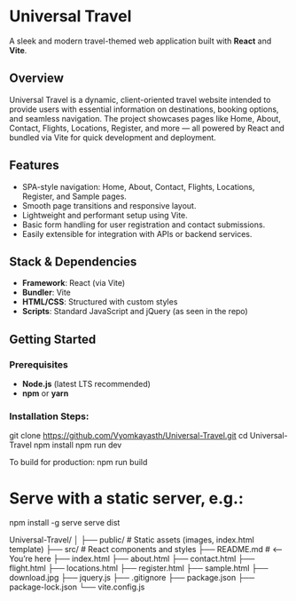 # Universal Travel

A sleek and modern travel-themed web application built with **React** and **Vite**.

##  Overview
Universal Travel is a dynamic, client-oriented travel website intended to provide users with essential information on destinations, booking options, and seamless navigation. The project showcases pages like Home, About, Contact, Flights, Locations, Register, and more — all powered by React and bundled via Vite for quick development and deployment.

##  Features
- SPA-style navigation: Home, About, Contact, Flights, Locations, Register, and Sample pages.
- Smooth page transitions and responsive layout.
- Lightweight and performant setup using Vite.
- Basic form handling for user registration and contact submissions.
- Easily extensible for integration with APIs or backend services.   

##  Stack & Dependencies
- **Framework**: React (via Vite)
- **Bundler**: Vite
- **HTML/CSS**: Structured with custom styles
- **Scripts**: Standard JavaScript and jQuery (as seen in the repo)

##  Getting Started

### Prerequisites
- **Node.js** (latest LTS recommended)
- **npm** or **yarn**

### Installation Steps:
git clone https://github.com/Vyomkayasth/Universal-Travel.git
cd Universal-Travel
npm install
npm run dev


To build for production:
npm run build
# Serve with a static server, e.g.:
npm install -g serve
serve dist

Universal-Travel/
│
├── public/           # Static assets (images, index.html template)
├── src/              # React components and styles
├── README.md         # <-- You’re here
├── index.html
├── about.html
├── contact.html
├── flight.html
├── locations.html
├── register.html
├── sample.html
├── download.jpg
├── jquery.js
├── .gitignore
├── package.json
├── package-lock.json
└── vite.config.js
